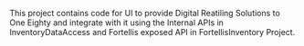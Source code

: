 ﻿This project contains code for UI to provide Digital Reatiling Solutions to One Eighty and integrate with it using the Internal APIs in InventoryDataAccess
and Fortellis exposed API in FortellisInventory Project.